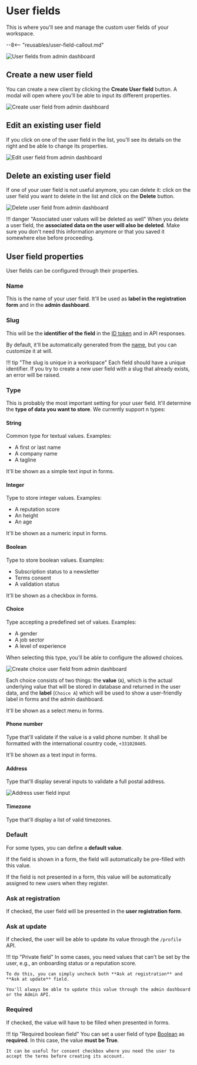 # User fields

This is where you'll see and manage the custom user fields of your workspace.

--8<-- "reusables/user-field-callout.md"

![User fields from admin dashboard](/assets/images/admin-user-fields.png)

## Create a new user field

You can create a new client by clicking the **Create User field** button. A modal will open where you'll be able to input its different properties.

![Create user field from admin dashboard](/assets/images/admin-user-fields-create.png)

## Edit an existing user field

If you click on one of the user field in the list, you'll see its details on the right and be able to change its properties.

![Edit user field from admin dashboard](/assets/images/admin-user-fields-edit.png)

## Delete an existing user field

If one of your user field is not useful anymore, you can delete it: click on the user field you want to delete in the list and click on the **Delete** button.

![Delete user field from admin dashboard](/assets/images/admin-user-fields-delete.png)

!!! danger "Associated user values will be deleted as well"
    When you delete a user field, the **associated data on the user will also be deleted**. Make sure you don't need this information anymore or that you saved it somewhere else before proceeding.

## User field properties

User fields can be configured through their properties.

### Name

This is the name of your user field. It'll be used as **label in the registration form** and in the **admin dashboard**.

### Slug

This will be the **identifier of the field** in the [ID token](./oauth2.md#access-token-and-id-token) and in API responses.

By default, it'll be automatically generated from the [name](#name), but you can customize it at will.

!!! tip "The slug is unique in a workspace"
    Each field should have a unique identifier. If you try to create a new user field with a slug that already exists, an error will be raised.

### Type

This is probably the most important setting for your user field. It'll determine the **type of data you want to store**. We currently support n types:

#### String

Common type for textual values. Examples:

* A first or last name
* A company name
* A tagline

It'll be shown as a simple text input in forms.

#### Integer

Type to store integer values. Examples:

* A reputation score
* An height
* An age

It'll be shown as a numeric input in forms.

#### Boolean

Type to store boolean values. Examples:

* Subscription status to a newsletter
* Terms consent
* A validation status

It'll be shown as a checkbox in forms.

#### Choice

Type accepting a predefined set of values. Examples:

* A gender
* A job sector
* A level of experience

When selecting this type, you'll be able to configure the allowed choices.

![Create choice user field from admin dashboard](/assets/images/admin-user-fields-create-choice.png)

Each choice consists of two things: the **value** (`A`), which is the actual underlying value that will be stored in database and returned in the user data, and the **label** (`Choice A`) which will be used to show a user-friendly label in forms and the admin dashboard.

It'll be shown as a select menu in forms.

#### Phone number

Type that'll validate if the value is a valid phone number. It shall be formatted with the international country code, `+331020405`.

It'll be shown as a text input in forms.

#### Address

Type that'll display several inputs to validate a full postal address.

![Address user field input](/assets/images/user-fields-address-input.png)

#### Timezone

Type that'll display a list of valid timezones.

### Default

For some types, you can define a **default value**.

If the field is shown in a form, the field will automatically be pre-filled with this value.

If the field is not presented in a form, this value will be automatically assigned to new users when they register.

### Ask at registration

If checked, the user field will be presented in the **user registration form**.

### Ask at update

If checked, the user will be able to update its value through the `/profile` API.

!!! tip "Private field"
    In some cases, you need values that can't be set by the user, e.g., an onboarding status or a reputation score.

    To do this, you can simply uncheck both **Ask at registration** and **Ask at update** field.

    You'll always be able to update this value through the admin dashboard or the Admin API.

### Required

If checked, the value will have to be filled when presented in forms.

!!! tip "Required boolean field"
    You can set a user field of type [Boolean](#boolean) as **required**. In this case, the value **must be True**.

    It can be useful for consent checkbox where you need the user to accept the terms before creating its account.
